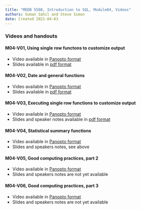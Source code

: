 ```yaml
---
title: "MEDB 5508, Introduction to SQL, Module04, Videos"
authors: Suman Sahil and Steve Simon
date: Created 2021-04-03
---
```


### Videos and handouts

#### M04-V01, Using single row functons to customize output

+ Video available in [Panopto format][m04v01]
+ Slides available in [pdf format][git1]

#### M04-V02, Date and general functions

+ Video available in [Panopto format][m04v02]
+ Slides available in [pdf format][git2]

#### M04-V03, Executing single row functions to customize output

+ Video available in [Panopto format][m04v03]
+ Slides and speaker notes available in [pdf format][git3]

#### M04-V04, Statistical summary functions

+ Video available in [Panopto format][m04v04]
+ Slides and speakers notes, see above

#### M04-V05, Good computing practices, part 2

+ Video available in [Panopto format][m04v05]
+ Slides and speakers notes are not yet available

#### M04-V06, Good computing practices, part 3

+ Video available in [Panopto format][m04v06]
+ Slides and speakers notes are not yet available

[git1]: https://github.com/pmean/introduction-to-sql/blob/master/results/m04-v01
[git2]: https://github.com/pmean/introduction-to-sql/blob/master/results/m04-v02
[git3]: https://github.com/pmean/introduction-to-sql/blob/master/results/m04-v03

[m04v01]: https://umkc.hosted.panopto.com/Panopto/Pages/Viewer.aspx?id=60a366ed-290e-4858-a9cc-aac3011d23ca
[m04v02]: https://umkc.hosted.panopto.com/Panopto/Pages/Viewer.aspx?id=afef21f6-2a3a-456d-8468-aac4016e8dd3
[m04v03]: https://umkc.hosted.panopto.com/Panopto/Pages/Viewer.aspx?id=f8348c42-a5a9-4d96-88e3-aac30168137e
[m04v04]: https://umkc.hosted.panopto.com/Panopto/Pages/Viewer.aspx?id=60a366ed-290e-4858-a9cc-aac3011d23ca
[m04v05]: https://umkc.hosted.panopto.com/Panopto/Pages/Viewer.aspx?id=c4813050-49b8-4ff3-a649-ab190159a79c
[m04v06]: https://umkc.hosted.panopto.com/Panopto/Pages/Viewer.aspx?id=88c130ee-7317-490f-b6af-ab19015daa71
